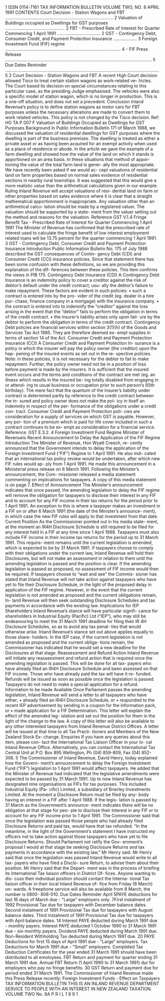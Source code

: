 1 ISSN 0114-7161 TAX INFORMATION BULLETIN VOLUME TWO, NO. 8 APRIL 1991 CONTENTS Court Decision - Station Wagons and FBT ....................................................................................... 2 Valuation of Buildings occupied as Dwellings for GST purposes ................................................ 2 FBT - Prescribed Rate of Interest for Quarter Commencing 1 April 1991 ................................... 2 GST - Contingency Debt, Consumer Credit, and Payment Protection Insurance ................... 3 Foreign Investment Fund (FIF) regime ............................................................................................. 4 - FIF Press Release ...................................................................................................................... 5 Due Dates Reminder ............................................................................................................................ 5 2 Court Decision - Station Wagons and FBT A recent High Court decision allowed Tisco to treat certain station wagons as work-related ve- hicles. The Court based its decision on special circumstances relating to this particular case, as the presiding Judge emphasised. The vehicles were also a specific model of station wagon, which is no longer in production. This is a one-off situation, and does not set a precedent. Conclusion Inland Revenue’s policy is to define station wagons as motor cars for FBT purposes unless the necessary alterations are made to convert them to work related vehicles. This policy is not changed by the Tisco decision. Ref: HO TA P 007 F Valuation of Buildings Occupied as Dwellings for GST Purposes Background In Public Information Bulletin 171 of March 1988, we discussed the valuation of residential dwellings for GST purposes where the dwelling is part of the business premises. The dwelling is treated as either a private asset or as having been acquired for an exempt activity when used as a place of residence or abode. In the article we gave the example of a farm dwelling and showed how the value of the land on which it stands is apportioned on an area basis. In these situations that method of appor- tioning the value of the total farm land is gener- ally the most appropriate. We have recently been asked if we would ac- cept valuations of residential land on farm properties based on normal sales evidence of residential sections in nearby rural townships. It was suggested that this would give a more realistic value than the arithmetical calculations given in our example. Ruling Inland Revenue will accept valuations of resi- dential land on farm or other properties based on sales evidence where it is clear that a straight mathematical apportionment is inappropriate. Any valuation other than an arithmetical calcu- lation should be made by a registered valuer. The valuation should be supported by a state- ment from the valuer setting out the method and reasons for the valuation. Reference GST V.1.4 Fringe Benefit Tax - Prescribed Rate of Interest for Quarter Commencing 1 April 1991 The Minister of Revenue has confirmed that the prescribed rate of interest used to calculate the fringe benefit of low interest employment related loans will be 13.75 percent for the quarter commencing 1 April 1991. 3 GST - Contingency Debt, Consumer Credit and Payment Protection Insurance Introduction Public Information Bulletin No. 175 of July 1988 described the GST consequences of Contin- gency Debt (CDI) and Consumer Credit (CCI) insurance policies. Since that statement there has been some confusion with these definitions, so we are providing this explanation of the dif- ferences between these policies. This item confirms the views in PIB 175. Contingency Debt Insurance (CDI) A Contingency Debt Insurance is an indemnity policy to cover a creditor against the risk of debtor’s default under the credit contract; usu- ally the debtor’s failure to make repayment. These factors are evident in such policies: • such a contract is entered into by the pro- vider of the credit (eg. dealer in a hire pur- chase, finance company in a mortgage) with the insurance company. • the contract is entered into to indemnify the “creditor” against the loss arising in the event that the “debtor” fails to perform the obligation in terms of the credit contract. • the insurer’s liability arises only upon fail- ure by the debtor to perform the obligation in terms of the credit contract. Contingency Debt policies are financial services within section 3(1)(h) of the Goods and Services Tax Act 1985. They are therefore deemed ex- empt supplies in terms of section 14 of the Act. Consumer Credit and Payment Protection Insurance (CCI) A Consumer Credit and Payment Protection In- surance is a policy in which the insurer will pay the policy owner (the creditor) upon the hap- pening of the insured events as set out in the re- spective policies. Note: in these policies, it is not necessary for the debtor to fail to make repayment. Further, the policy owner need not be in a position of loss before payment is made by the insurers. It is sufficient that the insured event occurs and the terms and conditions of the contract are met (eg. an illness which results in the insured be- ing totally disabled from engaging in or attend- ing to usual business or occupation prior to such person’s 65th birthday). The mere fact that the quantum of the insurer’s liability under contract is determined partly by reference to the credit contract between the in- sured and policy owner does not make the pol- icy in itself an indemnity in respect of the per- formance of the obligations under a credit con- tract. Consumer Credit and Payment Protection poli- cies are consideration for a supply of services on which GST is payable. However, any por- tion of a premium which is paid for life cover included in such a contract continues to be ex- empt as consideration for a financial service. Reference: GST E.3.2. 4 Foreign Investment Fund Regime Minister of Revenueís Recent Announcement to Delay the Application of the FIF Regime Introduction The Minister of Revenue, Hon Wyatt Creech, re- cently announced that the Government intends to delay the application of the Foreign Investment Fund (“FIF”) Regime to 1 April 1991. He also indi- cated that an international tax policy review would be undertaken, after which new FIF rules would ap- ply from 1 April 1991. He made this announcement in a Ministerial press release on 6 March 1991. Following the Minister’s announcement, the Com- missioner released a media statement commenting on implications for taxpayers. A copy of this media statement is on page 7. Effect of Announcement The Minister’s announcement indicates that once passed, the amending legislation to delay the FIF regime will remove the obligation for taxpayers to disclose their interest in any FIF and to account for any FIF income in their tax returns for the period prior to 1 April 1991. An exception to this is where a taxpayer makes an investment in a FIF on or after 6 March 1991 (the date of the Minister’s announce- ment), in which case the new FIF rules will apply to that investment from that date. Current Position As the Commissioner pointed out in his media state- ment, at the moment an IR4H Disclosure Schedule is still required to be filed for any interest held in a FIF at any time since 1 April 1988. Taxpayers must also include FIF income in their income tax returns for the period up to 31 March 1991. This require- ment remains until the current legislation is amended, which is expected to be by 31 March 1991. If taxpayers choose to comply with their obligations under the current law, Inland Revenue will hold their Disclosures, but will not make an assessment in relation to them until the amending legislation is passed and the position is clear. If the amending legislation is passed as proposed, no assessment of FIF income would then be required. If taxpayers choose to “wait and see” the Commis- sioner has stated that Inland Revenue will not take action against taxpayers who have yet to file their Disclosure Schedule, in the light of the proposed delay in application of the FIF regime. However, in the event that the current legislation is not amended as proposed and the current obligations remain, In- land Revenue will then seek outstanding Disclosure Schedules and tax payments in accordance with the existing law. Implications for IEP Shareholders Inland Revenue’s stance will have particular signifi- cance for shareholders in Industrial Equity (Pacific) Ltd (“IEP”), who may still be endeavouring to meet the 31 March 1991 deadline for filing their IR 4H Disclosure Schedules, so as to avoid any tax penal- ties that would otherwise arise. Inland Revenue’s stance set out above applies equally to those share- holders. In the IEP case, if the current legislation is not amended as proposed and the current obliga- tions remain, the Commissioner has indicated that he would set a new deadline for the Disclosures at that stage. Reassessment and Refund Action Inland Revenue will initiate any reassessment and refund action that is required once the amending legislation is passed. This will be done for all tax- payers who have already filed an IR4H Disclosure Schedule and been assessed on that FIF income. Those who have already paid the tax will have it re- funded. Refunds will be issued as soon as possible once the legislation is passed. Taxpayers do not need to make a special application for a refund. Information to be made Available Once Parliament passes the amending legislation, Inland Revenue will send a letter to all taxpayers who have either; • already filed an IR4H Disclosure Schedule, or • responded to the recent IEP advertisement by sending in a coupon for the information pack, or • made application for a FIF Determination. This letter will explain the effect of the amended leg- islation and set out the position for them in the light of the change to the law. A copy of this letter will also be available to any other interested taxpayers from Inland Revenue District Offices. A letter will be issued at that time to all Tax Practi- tioners and Members of the New Zealand Stock Ex- change. Enquiries If you have any queries about this item, please con- tact the International Tax Liaison Officer in your lo- cal Inland Revenue Office. Alternatively, you can contact the International Tax Central Unit at P.O. Box 895 Wellington, Ph (04) 859-809, Fax (04) 852-306. 5 The Commissioner of Inland Revenue, David Henry, today explained how the Govern- ment’s announcement to delay the Foreign Investment Fund (“FIF”) legislation to 1 April 1991 would affect taxpayers. He added that the Minister of Revenue had indicated that the legislative amendments were expected to be passed by 31 March 1991. Up to now Inland Revenue has designated nine organisations as FIFs for tax purposes. This included Industrial Equity (Pa- cific) Limited, a subsidiary of Brierley Investments Limited. At the moment a Disclosure Return must be filed by any- body having an interest in a FIF after 1 April 1988. If the legis- lation is passed by 31 March as the Government’s announce- ment indicates there will be no obligation at that stage for peo- ple to disclose their interest in any FIF or to account for any FIF income prior to 1 April 1991. The Commissioner said that once the legislation was passed those people who had already filed Disclosure Returns and paid tax, would have that tax refunded. “In the meantime, in the light of the Government’s statement I have instructed my officers not to take action against those taxpayers who have yet to file Disclosure Returns. Should Parliament not ratify the Gov- ernment’s proposal I would at that stage be seeking Disclosure Returns and tax payments in accordance with the existing law,” Mr Henry said. Mr Henry said that once the legislation was passed Inland Revenue would write to all tax- payers who have filed a Disclo- sure Return, to advise them about their position. Mr Henry said that the Depart- ment was in the process of briefing its International Tax liaison officers in District Of- fices. Anyone wanting to dis- cuss their individual position should contact the Interna- tional Tax liaison officer in their local Inland Revenue of- fice from Friday (8 March) on- wards. A freephone service will also be available from 8 March, the number is 0800- 808-010. Due Dates Reminder April 5PAYE deductions for last 16 days of March due - "Large" employers only. 7First instalment of 1992 Provisional Tax due for taxpayers with December balance dates. Second instalment of 1991 Provisional Tax due for taxpayers with August balance dates. Third instalment of 1991 Provisional Tax due for taxpayers with April balance dates. 14 Interest PAYE deducted during March 1991 due - monthly payers. Interest PAYE deducted 1 October 1990 to 31 March 1991 due - six-monthly payers. Dividend PAYE deducted during March 1991 due. Non-Resident Withholding Tax deducted during March 1991 due. 20 PAYE Deductions for first 15 days of April 1991 due - “Large” employers. Tax Deductions for March 1991 due - “Small” employers. Completed Tax Deduction Certificates for the year ended 31 March 1991 should have been distributed to all emoloyees. FBT Return and payment for quarter ending 31 March 1991 due. Annual FBT Return (1 April 1990 to 31 March 1991) dur for employers who pay no fringe benefits. 30 GST Return and payment due for period ended 31 March 1991. The Commissioner of Inland Revenue made this Press Release recently: Foreign Investment Funds - Effect on Taxpayers TAX INFORMATION BULLETIN THIS IS AN INLAND REVENUE DEPARTMENT SERVICE TO PEOPLE WITH AN INTEREST IN NEW ZEALAND TAXATION. VOLUME TWO No. 8A P R I L 1 9 9 1